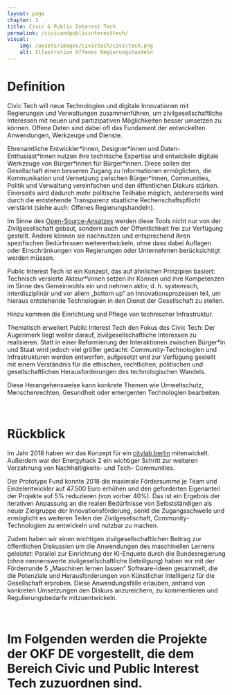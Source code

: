 ```yaml
---
layout: page
chapter: 3
title: Civic & Public Interest Tech
permalink: /civicandpublicinteresttech/
visual:
    img: /assets/images/civictech/civictech.png
    alt: Illustration Offenes Regierungshandeln
---
```


# Definition

Civic Tech will neue Technologien und digitale Innovationen mit Regierungen und Verwaltungen zusammenführen, um zivilgesellschaftliche Interessen mit neuen und partizipativen Möglichkeiten besser umsetzen zu können. Offene Daten sind dabei oft das Fundament der entwickelten Anwendungen, Werkzeuge und Dienste.

Ehrenamtliche Entwickler\*innen, Designer\*innen und Daten-Enthusiast\*innen nutzen ihre technische Expertise und entwickeln digitale Werkzeuge von Bürger\*innen für Bürger\*innen. Diese sollen der Gesellschaft einen besseren Zugang zu Informationen ermöglichen, die Kommunikation und Vernetzung zwischen Bürger\*innen, Communities, Politik und Verwaltung vereinfachen und den öffentlichen Diskurs stärken. Einerseits wird dadurch mehr politische Teilhabe möglich, andererseits wird durch die entstehende Transparenz staatliche Rechenschaftspflicht verstärkt (siehe auch: Offenes Regierungshandeln).

Im Sinne des [Open-Source-Ansatzes](https://en.wikipedia.org/wiki/Open-source_software) werden diese Tools nicht nur von der Zivilgesellschaft gebaut, sondern auch der Öffentlichkeit frei zur Verfügung gestellt. Andere können sie nachnutzen und entsprechend ihren spezifischen Bedürfnissen weiterentwickeln, ohne dass dabei Auflagen oder Einschränkungen von Regierungen oder Unternehmen berücksichtigt werden müssen.

Public Interest Tech ist ein Konzept, das auf ähnlichen Prinzipien basiert: Technisch versierte Akteur*\innen setzen ihr Können und ihre Kompetenzen im Sinne des Gemeinwohls ein und nehmen aktiv, d. h. systemisch, interdisziplinär und vor allem „bottom up“ an Innovationsprozessen teil, um hieraus entstehende Technologien in den Dienst der Gesellschaft zu stellen.

Hinzu kommen die Einrichtung und Pflege von technischer Infrastruktur.

Thematisch erweitert Public Interest Tech den Fokus des Civic Tech: Der Augenmerk liegt weiter darauf, zivilgesellschaftliche Interessen zu realisieren. Statt in einer Reformierung der Interaktionen zwischen Bürger\*in und Staat wird jedoch viel größer gedacht: Community-Technologien und Infrastrukturen werden entworfen, aufgesetzt und zur Verfügung gestellt mit einem Verständnis für die ethischen, rechtlichen, politischen und gesellschaftlichen Herausforderungen des technologischen Wandels.

Diese Herangehensweise kann konkrete Themen wie Umweltschutz, Menschenrechten, Gesundheit oder emergenten Technologien bearbeiten.

<br>

# Rückblick

Im Jahr 2018 haben wir das Konzept für ein [citylab.berlin](https://okfn.de/blog/2018/06/make-city-citylab-berlin/) mitenwickelt. Außerdem war der Energyhack 2 ein wichtiger Schritt zur weiteren Verzahnung von Nachhaltigkeits- und Tech– Communities.

Der Prototype Fund konnte 2018 die maximale Fördersumme je Team und Einzelentwickler auf 47.500 Euro erhöhen und den geforderten Eigenanteil der Projekte auf 5% reduzieren (von vorher 40%). Das ist ein Ergebnis der iterativen Anpassung an die realen Bedürfnisse von Selbstständigen als neuer Zielgruppe der Innovationsförderung, senkt die Zugangsschwelle und ermöglicht es weiteren Teilen der Zivilgesellschaft, Community-Technologien zu entwickeln und nutzbar zu machen.

Zudem haben wir einen wichtigen zivilgesellschaftlichen Beitrag zur öffentlichen Diskussion um die Anwendungen des maschinellen Lernens geleistet: Parallel zur Einrichtung der KI-Enquete durch die Bundesregierung (ohne nennenswerte zivilgesellschaftliche Beteiligung) haben wir mit der Förderrunde 5 „Maschinen lernen lassen“ Software-Ideen gesammelt, die die Potenziale und Herausforderungen von Künstlicher Intelligenz für die Gesellschaft erproben. Diese Anwendungsfälle erlauben, anhand von konkreten Umsetzungen den Diskurs anzureichern, zu kommentieren und Regulierungsbedarfe mitzuentwickeln.


<br>

# Im Folgenden werden die Projekte der OKF DE vorgestellt, die dem Bereich Civic und Public Interest Tech zuzuordnen sind.
